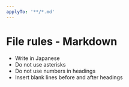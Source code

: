 ```yaml
---
applyTo: '**/*.md'
---
```


# File rules - Markdown

- Write in Japanese
- Do not use asterisks
- Do not use numbers in headings
- Insert blank lines before and after headings
